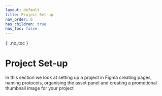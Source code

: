 ```yaml
---
layout: default
title: Project Set-up
nav_order: 6
has_children: true
has_toc: false
---
```


{: .no_toc }

# Project Set-up

In this section we look at setting up a project in Figma creating pages, naming protocols, organising the asset panel and creating a promotional thumbnail image for your project
